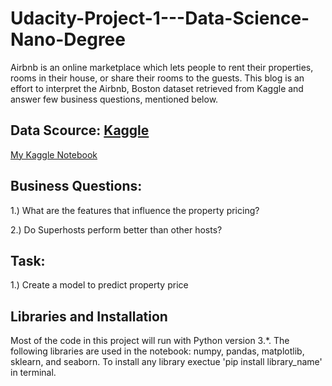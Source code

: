 # Udacity-Project-1---Data-Science-Nano-Degree
Airbnb is an online marketplace which lets people to rent their properties, rooms in their house, or share their rooms to the guests. This blog is an effort to interpret the Airbnb, Boston dataset retrieved from Kaggle and answer few business questions, mentioned below.

## Data Scource: [Kaggle](https://www.kaggle.com/airbnb/boston)

[My Kaggle Notebook](https://www.kaggle.com/suveesh/airbnb-boston-data-anaysis-and-price-prediction)

## Business Questions:
1.) What are the features that influence the property pricing?

2.) Do Superhosts perform better than other hosts?

## Task:
1.) Create a model to predict property price

## Libraries and Installation

Most of the code in this project will run with Python version 3.*. The following libraries are used in the notebook: numpy, pandas, matplotlib, sklearn, and seaborn. To install any library exectue 'pip install library_name' in terminal.
